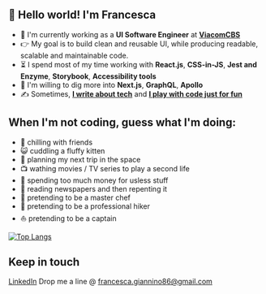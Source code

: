 ## 👋 Hello world! I'm Francesca

- 🏢 I'm currently working as a **UI Software Engineer** at **[ViacomCBS](https://viacbs.com)**
- 👉 My goal is to build clean and reusable UI, while producing readable, scalable and maintainable code.
- ⏳ I spend most of my time working with **React.js**, **CSS-in-JS**, **Jest and Enzyme**, **Storybook**, **Accessibility tools**
- 🔭 I'm willing to dig more into **Next.js**, **GraphQL**, **Apollo**
- ✍️ Sometimes, **[I write about tech](https://medium.com/@fuladuf)** and **[I play with code just for fun](https://codepen.io/gfrancesca)**

## When I'm not coding, guess what I'm doing:
- 🍻 chilling with friends
- 😺 cuddling a fluffy kitten
- 🚀 planning my next trip in the space
- 📺 wathing movies / TV series to play a second life
- 💸 spending too much money for usless stuff
- 📰 reading newspapers and then repenting it
- 🍝 pretending to be a master chef
- 🗻 pretending to be a professional hiker
- ⛵ pretending to be a captain

[![Top Langs](https://github-readme-stats.vercel.app/api/top-langs/?username=g-francesca&layout=compact)](https://github.com/anuraghazra/github-readme-stats)

## Keep in touch
[LinkedIn](https://www.linkedin.com/in/francesca-giannino-293ba819/)
Drop me a line @ francesca.giannino86@gmail.com
